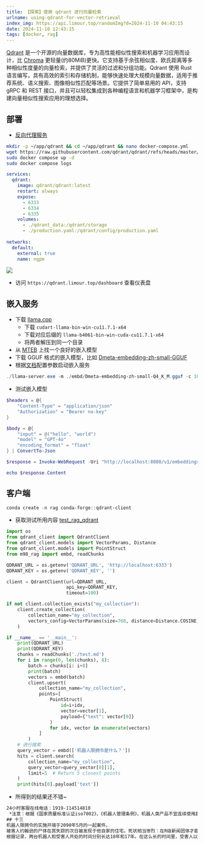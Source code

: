 ```yaml
---
title: 【探索】使用 qdrant 进行向量检索
urlname: using-qdrant-for-vector-retrieval
index_img: https://api.limour.top/randomImg?d=2024-11-10 04:43:15
date: 2024-11-10 12:43:15
tags: [docker, rag]
---
```

[Qdrant](https://github.com/qdrant/qdrant) 是一个开源的向量数据库，专为高性能相似性搜索和机器学习应用而设计，比 [Chroma](./-qian-yi--ji-yu-Chroma-da-jian-ge-ren-zhi-shi-ku-de-quan-wen-suo-yin) 更轻量(约80MiB)更快。它支持基于余弦相似度、欧氏距离等多种相似性度量的向量检索，并提供了灵活的过滤和分组功能。Qdrant 使用 Rust 语言编写，具有高效的索引和存储机制，能够快速处理大规模向量数据，适用于推荐系统、语义搜索、图像相似性匹配等场景。它提供了简单易用的 API，支持 gRPC 和 REST 接口，并且可以轻松集成到各种编程语言和机器学习框架中，是构建向量相似性搜索应用的理想选择。

## 部署
+ [反向代理服务](/Docker-bu-shu-Nginx-Proxy-Manager)
```bash
mkdir -p ~/app/qdrant && cd ~/app/qdrant && nano docker-compose.yml
wget https://raw.githubusercontent.com/qdrant/qdrant/refs/heads/master/config/production.yaml
sudo docker compose up -d
sudo docker compose logs
```
```yml
services:
  qdrant:
    image: qdrant/qdrant:latest
    restart: always
    expose:
      - 6333
      - 6334
      - 6335
    volumes:
      - ./qdrant_data:/qdrant/storage
      - ./production.yaml:/qdrant/config/production.yaml
 
networks:
  default:
    external: true
    name: ngpm
```

![](https://img.limour.top/2024/11/10/673041358634e.webp)
+ 访问 `https://qdrant.limour.top/dashboard` 查看仪表盘

## 嵌入服务
+ 下载 [llama.cpp](https://github.com/ggerganov/llama.cpp/releases)
    + 下载 `cudart-llama-bin-win-cu11.7.1-x64` 
    + 下载对应后缀的 `llama-b4061-bin-win-cuda-cu11.7.1-x64`
    + 将两者解压到同一个目录
+ 从 [MTEB](https://huggingface.co/spaces/mteb/leaderboard) 上找一个良好的嵌入模型
+ 下载 GGUF 格式的嵌入模型，比如 [Dmeta-embedding-zh-small-GGUF](https://huggingface.co/wencan-lab/Dmeta-embedding-zh-small-GGUF/blob/main/Dmeta-embedding-zh-small-Q4_K_M.gguf)
+ 根据[文档](https://github.com/ggerganov/llama.cpp/blob/master/examples/server/README.md)配置参数启动嵌入服务
```powershell
./llama-server.exe -m ./embd/Dmeta-embedding-zh-small-Q4_K_M.gguf -c 1024 --embedding -fa -ngl 99
```
+ 测试嵌入模型
```powershell
$headers = @{
    "Content-Type" = "application/json"
    "Authorization" = "Bearer no-key"
}

$body = @{
    "input" = @("hello", "world")
    "model" = "GPT-4o"
    "encoding_format" = "float"
} | ConvertTo-Json

$response = Invoke-WebRequest -Uri "http://localhost:8080/v1/embeddings" -Method Post -Headers $headers -Body $body

echo $response.Content
```
## 客户端

```powershell
conda create -n rag conda-forge::qdrant-client
```

+ 获取测试所用内容 [test_rag_qdrant](https://github.com/Limour-dev/test_rag_qdrant)

```python
import os
from qdrant_client import QdrantClient
from qdrant_client.models import VectorParams, Distance
from qdrant_client.models import PointStruct
from m98_rag import embd, readChunks

QDRANT_URL = os.getenv('QDRANT_URL', 'http://localhost:6333')
QDRANT_KEY = os.getenv('QDRANT_KEY', '')

client = QdrantClient(url=QDRANT_URL,
                      api_key=QDRANT_KEY,
                      timeout=100)

if not client.collection_exists("my_collection"):
    client.create_collection(
        collection_name="my_collection",
        vectors_config=VectorParams(size=768, distance=Distance.COSINE)
    )

if __name__ == '__main__':
    print(QDRANT_URL)
    print(QDRANT_KEY)
    chunks = readChunks('./test.md')
    for i in range(0, len(chunks), 8):
        batch = chunks[i: i+8]
        print(batch)
        vectors = embd(batch)
        client.upsert(
            collection_name="my_collection",
            points=[
                PointStruct(
                    id=i+idx,
                    vector=vector[1],
                    payload={"text": vector[0]}
                )
                for idx, vector in enumerate(vectors)
            ]
        )
    # 进行搜索
    query_vector = embd(['机器人限拥令是什么？'])
    hits = client.search(
        collection_name="my_collection",
        query_vector=query_vector[0][1],
        limit=5  # Return 5 closest points
    )
    print(hits[0].payload['text'])
```
+ 所得到的结果还不错~
```txt
24小时客服在线电话：1919-114514810 
 *注意：根据《国家质量标准认证iso7002》，《机器人管理条例》，机器人类产品不宜连续使用超过十五年。请定期到指定售后地点进行重置。 
## 十三
机器人限拥令的实施开端于2090年5月的一起案件。
被害人约翰逊的尸体在其失踪的次日被发现于他自家的住宅。死状相当惨烈：在R级新闻团体才能合法展示的照片中，整个人被从身体中间沿着脊椎切割成两半，一半被他所购买的机器人ct13694582(型号为玛格丽特c6)紧紧抱在床上，另一半被他购买的另一台机器人ct12487967(型号为子矜7z)小心的存放在冷库里。案件现场几乎满地都是受害人的血，散发着浓烈的腥味，而身为罪魁祸首的两台机器人，一台已经关机，另一台则刻板地重复着几个动作。
根据记录，两台机器人和受害人共处的时间分别长达18年和17年。在这么长的时间里，受害人以近乎均等的时间使用二者，并不下数百次的分别向它们倾诉 我最爱的是你  我只爱你一个人  你比她漂亮多了 等明显带有示爱情绪的情话。
```